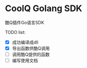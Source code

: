 # CoolQ Golang SDK
酷Q插件Go语言SDK

TODO list:
- [x] 成功编译成dll
- [x] 导出函数供酷Q调用
- [ ] 调用酷Q提供的函数
- [ ] 编写使用文档